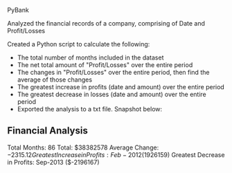 PyBank

Analyzed the financial records of a company, comprising of Date and Profit/Losses

Created a Python script to calculate the following:
  
  - The total number of months included in the dataset
  - The net total amount of "Profit/Losses" over the entire period
  - The changes in "Profit/Losses" over the entire period, then find the average of those changes
  - The greatest increase in profits (date and amount) over the entire period
  - The greatest decrease in losses (date and amount) over the entire period
  - Exported the analysis to a txt file.  Snapshot below:

  
  Financial Analysis
  ----------------------------
  Total Months: 86
  Total: $38382578
  Average  Change: $-2315.12
  Greatest Increase in Profits: Feb-2012 ($1926159)
  Greatest Decrease in Profits: Sep-2013 ($-2196167)
  
